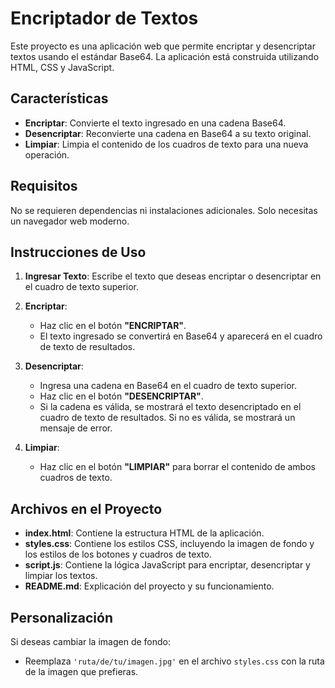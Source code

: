 # Encriptador de Textos

Este proyecto es una aplicación web que permite encriptar y desencriptar textos usando el estándar Base64. La aplicación está construida utilizando HTML, CSS y JavaScript.

## Características

- **Encriptar**: Convierte el texto ingresado en una cadena Base64.
- **Desencriptar**: Reconvierte una cadena en Base64 a su texto original.
- **Limpiar**: Limpia el contenido de los cuadros de texto para una nueva operación.

## Requisitos

No se requieren dependencias ni instalaciones adicionales. Solo necesitas un navegador web moderno.

## Instrucciones de Uso

1. **Ingresar Texto**: Escribe el texto que deseas encriptar o desencriptar en el cuadro de texto superior.

2. **Encriptar**:
   - Haz clic en el botón **"ENCRIPTAR"**.
   - El texto ingresado se convertirá en Base64 y aparecerá en el cuadro de texto de resultados.

3. **Desencriptar**:
   - Ingresa una cadena en Base64 en el cuadro de texto superior.
   - Haz clic en el botón **"DESENCRIPTAR"**.
   - Si la cadena es válida, se mostrará el texto desencriptado en el cuadro de texto de resultados. Si no es válida, se mostrará un mensaje de error.

4. **Limpiar**:
   - Haz clic en el botón **"LIMPIAR"** para borrar el contenido de ambos cuadros de texto.

## Archivos en el Proyecto

- **index.html**: Contiene la estructura HTML de la aplicación.
- **styles.css**: Contiene los estilos CSS, incluyendo la imagen de fondo y los estilos de los botones y cuadros de texto.
- **script.js**: Contiene la lógica JavaScript para encriptar, desencriptar y limpiar los textos.
- **README.md**: Explicación del proyecto y su funcionamiento.

## Personalización

Si deseas cambiar la imagen de fondo:
- Reemplaza `'ruta/de/tu/imagen.jpg'` en el archivo `styles.css` con la ruta de la imagen que prefieras.
